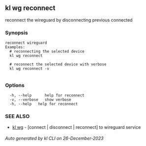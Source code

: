 ## kl wg reconnect

reconnect the wireguard by disconnecting previous connected

### Synopsis

```
reconnect wireguard
Examples:
  # reconnecting the selected device
  kl wg reconnect

  # reconnect the selected device with verbose
  kl wg reconnect -v
	
```

### Options

```
  -h, --help      help for reconnect
  -v, --verbose   show verbose
  -h, --help   help for reconnect
```

### SEE ALSO

* [kl wg](kl_wg.md)  - [connect | disconnect | reconnect] to wireguard service

###### Auto generated by kl CLI on 26-December-2023
